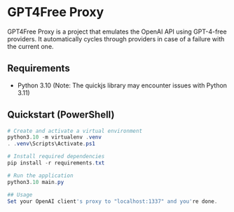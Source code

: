# GPT4Free Proxy

GPT4Free Proxy is a project that emulates the OpenAI API using GPT-4-free providers. It automatically cycles through providers in case of a failure with the current one.

## Requirements
- Python 3.10 (Note: The quickjs library may encounter issues with Python 3.11)

## Quickstart (PowerShell)
```powershell
# Create and activate a virtual environment
python3.10 -m virtualenv .venv
. .venv\Scripts\Activate.ps1

# Install required dependencies
pip install -r requirements.txt

# Run the application
python3.10 main.py

## Usage
Set your OpenAI client's proxy to "localhost:1337" and you're done.

